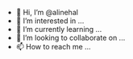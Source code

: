 - 👋 Hi, I’m @alinehal
- 👀 I’m interested in ...
- 🌱 I’m currently learning ...
- 💞️ I’m looking to collaborate on ...
- 📫 How to reach me ...

<!---
alinehal/alinehal is a ✨ special ✨ repository because its `README.md` (this file) appears on your GitHub profile.
You can click the Preview link to take a look at your changes.
--->
